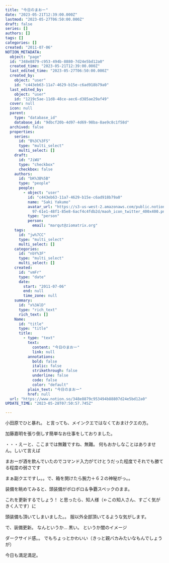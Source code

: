 ```yaml
---
title: "今日のまおー"
date: "2023-05-21T12:39:00.000Z"
lastmod: "2023-05-27T06:50:00.000Z"
draft: false
series: []
authors: []
tags: []
categories: []
created: "2011-07-06"
NOTION_METADATA:
  object: "page"
  id: "348e8879-c953-494b-8880-7d24e5bd12a0"
  created_time: "2023-05-21T12:39:00.000Z"
  last_edited_time: "2023-05-27T06:50:00.000Z"
  created_by:
    object: "user"
    id: "c443eb63-11a7-4629-b15e-c6ad918b79a0"
  last_edited_by:
    object: "user"
    id: "1219c5ae-11d8-48ce-aec6-d385ae29af49"
  cover: null
  icon: null
  parent:
    type: "database_id"
    database_id: "9dbcf20b-4d97-4d69-98ba-8ae9c8c1f58d"
  archived: false
  properties:
    series:
      id: "B%3C%3FS"
      type: "multi_select"
      multi_select: []
    draft:
      id: "JiWU"
      type: "checkbox"
      checkbox: false
    authors:
      id: "bK%3B%5B"
      type: "people"
      people:
        - object: "user"
          id: "c443eb63-11a7-4629-b15e-c6ad918b79a0"
          name: "Saki Yakumo"
          avatar_url: "https://s3-us-west-2.amazonaws.com/public.notion-static.com/3ad1c4\
            97-61e1-48f1-85e8-6acf4c4fdb2d/maoh_icon_twitter_400x400.png"
          type: "person"
          person:
            email: "marqut@ziomatrix.org"
    tags:
      id: "jw%7CC"
      type: "multi_select"
      multi_select: []
    categories:
      id: "nbY%3F"
      type: "multi_select"
      multi_select: []
    created:
      id: "vmFr"
      type: "date"
      date:
        start: "2011-07-06"
        end: null
        time_zone: null
    summary:
      id: "x%3AlD"
      type: "rich_text"
      rich_text: []
    Name:
      id: "title"
      type: "title"
      title:
        - type: "text"
          text:
            content: "今日のまおー"
            link: null
          annotations:
            bold: false
            italic: false
            strikethrough: false
            underline: false
            code: false
            color: "default"
          plain_text: "今日のまおー"
          href: null
  url: "https://www.notion.so/348e8879c953494b88807d24e5bd12a0"
UPDATE_TIME: "2023-05-28T07:50:57.745Z"

---
```

<link rel="stylesheet" href="https://cdn.jsdelivr.net/npm/katex@0.16.2/dist/katex.min.css" integrity="sha384-bYdxxUwYipFNohQlHt0bjN/LCpueqWz13HufFEV1SUatKs1cm4L6fFgCi1jT643X" crossorigin="anonymous">


小田原でひと暴れ。 と言っても、メインクエではなくておまけクエの方。


加藤嘉明を張り倒しす簡単なお仕事をしておりました。


・・・えーと、ここまでは無難ですね、無難。 何もおかしなことはありません。しいて言えば


まおーが酒を飲んでいたのでコマンド入力がてけとうだった程度でそれでも勝てる程度の弱さです


まぁ副クエですし。。で、箱を開けたら腕力＋６２の神秘がっ。。


装備を眺めてみると、頭装備がボロボロ＆争覇スペックのまま。


これを更新するでしょう！ と思ったら、知人様（←この知人さん、すごく気がきく人です）に


頭装備も頂いてしまいました。。 服以外全部頂いてるような気がします。


で、装備更新。 なんというか… 黒い。 というか闇のイメージ


ダークサイド感。。 でもちょっとかわいい（きっと親バカみたいなもんでしょうが）


今日も満足満足。

